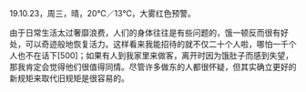 <link href="../../css/style.css" rel="stylesheet" type="text/css" />

<span class="fzzy">19.10.23，周三，晴，20℃／13℃，大雾红色预警。

<div class="p">

<span class="wavy">由于日常生活太过奢靡浪费，人们的身体往往是有些问题的，饿一顿反而很有好处，可以奇迹般地恢复活力。这样看来我能招待的就不仅二十个人啦，哪怕一千个人也不在话下[500]；如果有人到我家里来做客，离开时因为饿肚子而感到失望，那我肯定会觉得他们很值得同情。尽管许多做东的人都很怀疑，但其实确立更好的新规矩来取代旧规矩是很容易的。

